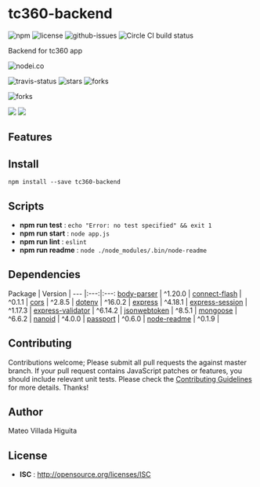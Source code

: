 # tc360-backend

![npm](https://img.shields.io/npm/v/tc360-backend.svg) ![license](https://img.shields.io/npm/l/tc360-backend.svg) ![github-issues](https://img.shields.io/github/issues/TeoVH/TC360-BACKEND.svg)  ![Circle CI build status](https://circleci.com/gh/TeoVH/TC360-BACKEND.svg?style=svg)

Backend for tc360 app

![nodei.co](https://nodei.co/npm/tc360-backend.png?downloads=true&downloadRank=true&stars=true)

![travis-status](https://img.shields.io/travis/TeoVH/TC360-BACKEND.svg)
![stars](https://img.shields.io/github/stars/TeoVH/TC360-BACKEND.svg)
![forks](https://img.shields.io/github/forks/TeoVH/TC360-BACKEND.svg)

![forks](https://img.shields.io/github/forks/TeoVH/TC360-BACKEND.svg)

![](https://david-dm.org/TeoVH/TC360-BACKEND/status.svg)
![](https://david-dm.org/TeoVH/TC360-BACKEND/dev-status.svg)

## Features


## Install

`npm install --save tc360-backend`


## Scripts

 - **npm run test** : `echo "Error: no test specified" && exit 1`
 - **npm run start** : `node app.js`
 - **npm run lint** : `eslint`
 - **npm run readme** : `node ./node_modules/.bin/node-readme`

## Dependencies

Package | Version | 
--- |:---:|:---:
[body-parser](https://www.npmjs.com/package/body-parser) | ^1.20.0 | 
[connect-flash](https://www.npmjs.com/package/connect-flash) | ^0.1.1 | 
[cors](https://www.npmjs.com/package/cors) | ^2.8.5 | 
[dotenv](https://www.npmjs.com/package/dotenv) | ^16.0.2 | 
[express](https://www.npmjs.com/package/express) | ^4.18.1 | 
[express-session](https://www.npmjs.com/package/express-session) | ^1.17.3 | 
[express-validator](https://www.npmjs.com/package/express-validator) | ^6.14.2 | 
[jsonwebtoken](https://www.npmjs.com/package/jsonwebtoken) | ^8.5.1 | 
[mongoose](https://www.npmjs.com/package/mongoose) | ^6.6.2 | 
[nanoid](https://www.npmjs.com/package/nanoid) | ^4.0.0 | 
[passport](https://www.npmjs.com/package/passport) | ^0.6.0 | 
[node-readme](https://www.npmjs.com/package/node-readme) | ^0.1.9 | 


## Contributing

Contributions welcome; Please submit all pull requests the against master branch. If your pull request contains JavaScript patches or features, you should include relevant unit tests. Please check the [Contributing Guidelines](contributng.md) for more details. Thanks!

## Author

Mateo Villada Higuita

## License

 - **ISC** : http://opensource.org/licenses/ISC
